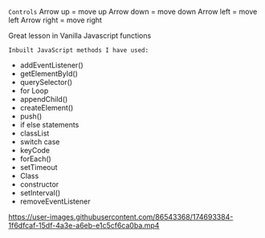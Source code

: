 `Controls` 
Arrow up = move up
Arrow down = move down 
Arrow left = move left 
Arrow right = move right 

Great lesson in Vanilla Javascript functions 

`Inbuilt JavaScript methods I have used:`
- addEventListener()
- getElementById()
- querySelector()
- for Loop
- appendChild()
- createElement()
- push()
-  if else statements
- classList
- switch case
- keyCode
- forEach()
- setTimeout
- Class
- constructor
- setInterval()
- removeEventListener


https://user-images.githubusercontent.com/86543368/174693384-1f6dfcaf-15df-4a3e-a6eb-e1c5cf6ca0ba.mp4

